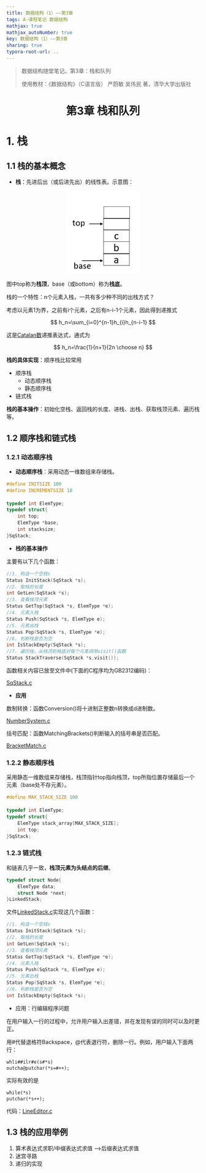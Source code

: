 ```yaml
---
title: 数据结构（1）——第3章
tags: A-课程笔记 数据结构
mathjax: true
mathjax_autoNumber: true
key: 数据结构（1）——第3章
sharing: true
typora-root-url: ..
---
```


> 数据结构随堂笔记。第3章：栈和队列
> 
> 使用教材：《数据结构》（C语言版）  严蔚敏 吴伟民 著，清华大学出版社

<!--more-->

<center><h1> 第3章 栈和队列</h1></center>

# 1. 栈

## 1.1 栈的基本概念

- **栈**：先进后出（或后进先出）的线性表。示意图：

<center><img src="/assets/images/数据结构/3.1.png" alt="3.1" style="zoom: 80%;" /></center>

图中top称为**栈顶**，base（或bottom）称为**栈底**。

栈的一个特性：n个元素入栈，一共有多少种不同的出栈方式？

考虑以元素1为界，之前有i个元素，之后有n-i-1个元素，因此得到递推式

$$
h_n=\sum_{i=0}^{n-1}h_{i}h_{n-i-1}
$$

这是[Catalan数](https://en.wikipedia.org/wiki/Catalan_number)递推表达式，通式为

$$
h_n=\frac{1}{n+1}{2n \choose n}
$$

**栈的具体实现**：顺序栈比较常用

- 顺序栈
  - 动态顺序栈
  - 静态顺序栈
- 链式栈

**栈的基本操作**：初始化空栈、返回栈的长度、进栈、出栈、获取栈顶元素、遍历栈等。

## 1.2 顺序栈和链式栈

### 1.2.1 动态顺序栈

- **动态顺序栈**：采用动态一维数组来存储栈。

``` c
#define INITSIZE 100
#define INCREMENTSIZE 10

typedef int ElemType;
typedef struct{
    int top;
    ElemType *base;
    int stacksize;
}SqStack;
```

- **栈的基本操作**

主要有以下几个函数：

``` c
//1. 构造一个空栈s
Status InitStack(SqStack *s);
//2. 取栈的长度
int GetLen(SqStack *s);
//3. 查看栈顶元素
Status GetTop(SqStack *s, ElemType *e);
//4. 元素入栈
Status Push(SqStack *s, ElemType e);
//5. 元素出栈
Status Pop(SqStack *s, ElemType *e);
//6. 判断栈是否为空
int IsStackEmpty(SqStack *s);
//7. 遍历栈，从栈顶到栈底对每个元素调用visit()函数
Status StackTraverse(SqStack *s,visit());
```

函数相关内容已放至文件中(下面的C程序均为GB2312编码)：

<a href="..\assets\files\SqStack.c" download="SqStack.c">SqStack.c</a>

- **应用**

数制转换：函数Conversion()将十进制正整数n转换成d进制数。

<a href="..\assets\files\NumberSystem.c" download="NumberSystem.c">NumberSystem.c</a>

括号匹配：函数MatchingBrackets()判断输入的括号串是否匹配。

<a href="..\assets\files\BracketMatch.c" download="BracketMatch.c">BracketMatch.c</a>

### 1.2.2 静态顺序栈

采用静态一维数组来存储栈，栈顶指针top指向栈顶，top所指位置存储最后一个元素（base处不存元素）。

``` c
#define MAX_STACK_SIZE 100

typedef int ElemType;
typedef struct{
    ElemType stack_array[MAX_STACK_SIZE];
    int top;
}SqStack;
```

### 1.2.3 链式栈

和链表几乎一致，**栈顶元素为头结点的后继**。

``` c
typedef struct Node{
    ElemType data;
    struct Node *next;
}LinkedStack;
```

文件<a href="..\assets\files\LinkedStack.c" download="LinkedStack.c">LinkedStack.c</a>实现这几个函数：

``` c
//1. 构造一个空栈s
Status InitStack(SqStack *s);
//2. 取栈的长度
int GetLen(SqStack *s);
//3. 查看栈顶元素
Status GetTop(SqStack *s, ElemType *e);
//4. 元素入栈
Status Push(SqStack *s, ElemType e);
//5. 元素出栈
Status Pop(SqStack *s, ElemType *e);
//6. 判断栈是否为空
int IsStackEmpty(SqStack *s);
```

- 应用：行编辑程序问题

在用户输入一行的过程中，允许用户输入出差错，并在发现有误的同时可以及时更正。

用#代替退格符Backspace，@代表退行符，删除一行。例如，用户输入下面两行：

```
whli##ilr#e(s#*s)
outcha@putchar(*s=#++);
```

实际有效的是

```
while(*s)
putchar(*s++); 
```

代码：<a href="..\assets\files\LineEditor.c" download="LineEditor.c">LineEditor.c</a>

## 1.3 栈的应用举例

1. 算术表达式求职/中缀表达式求值 -->后缀表达式求值
2. 迷宫寻路
3. 递归的实现

